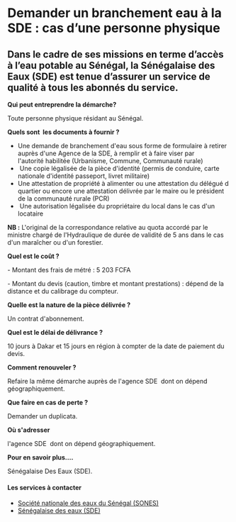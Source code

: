 # Demander un branchement eau à la SDE : cas d’une personne physique

Dans le cadre de ses missions en terme d’accès à l’eau potable au Sénégal, la Sénégalaise des Eaux (SDE) est tenue d’assurer un service de qualité à tous les abonnés du service.
---------------------------------------------------------------------------------------------------------------------------------------------------------------------------------

**Qui peut entreprendre la démarche?**

Toute personne physique résidant au Sénégal.

**Quels sont  les documents à fournir ?**

*   Une demande de branchement d'eau sous forme de formulaire à retirer auprès d'une Agence de la SDE, à remplir et à faire viser par l'autorité habilitée (Urbanisme, Commune, Communauté rurale)
*    Une copie légalisée de la pièce d'identité (permis de conduire, carte nationale d'identité passeport, livret militaire)
*   Une attestation de propriété à alimenter ou une attestation du délégué d quartier ou encore une attestation délivrée par le maire ou le président de la communauté rurale (PCR)
*    Une autorisation légalisée du propriétaire du local dans le cas d'un locataire

 **NB :** L'original de la correspondance relative au quota accordé par le ministre chargé de l'Hydraulique de durée de validité de 5 ans dans le cas d'un maraîcher ou d'un forestier.

**Quel est le coût ?**

\- Montant des frais de métré : 5 203 FCFA

\- Montant du devis (caution, timbre et montant prestations) : dépend de la distance et du calibrage du compteur.

**Quelle est la nature de la pièce délivrée ?**

Un contrat d'abonnement.

**Quel est le délai de délivrance ?**

10 jours à Dakar et 15 jours en région à compter de la date de paiement du devis.

**Comment renouveler ?**

Refaire la même démarche auprès de l'agence SDE  dont on dépend géographiquement.

**Que faire en cas de perte ?**

Demander un duplicata.

**Où s'adresser**

l'agence SDE  dont on dépend géographiquement.

**Pour en savoir plus….**

Sénégalaise Des Eaux (SDE).

#### Les services à contacter

*   [Société nationale des eaux du Sénégal (SONES)](../../../services/societe-nationale-des-eaux-du-senegal-sones.md)
*   [Sénégalaise des eaux (SDE)](../../../services/senegalaise-des-eaux-sde.md)